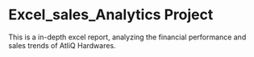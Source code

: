 # Excel_sales_Analytics Project
This is a in-depth excel report, analyzing the financial performance and sales trends of AtliQ Hardwares.
